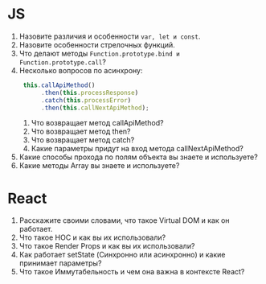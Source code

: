 # JS
1. Назовите различия и особенности `var, let и const`.
2. Назовите особенности стрелочных функций.
3. Что делают методы `Function.prototype.bind и Function.prototype.call`?
4. Несколько вопросов по асинхрону:
    ```javascript
     this.callApiMethod()
          .then(this.processResponse)
          .catch(this.processError)
          .then(this.callNextApiMethod);
    ```
    1. Что возвращает метод callApiMethod?
    2. Что возвращает метод then?
    3. Что возвращает метод catch?
    4. Какие параметры придут на вход метода callNextApiMethod?
5. Какие способы прохода по полям объекта вы знаете и используете?
6. Какие методы Array вы знаете и используете?

# React
1. Расскажите своими словами, что такое Virtual DOM и как он работает.
2. Что такое HOC и как вы их использовали?
3. Что такое Render Props и как вы их использовали?
4. Как работает setState (Синхронно или асинхронно) и какие принимает параметры?
5. Что такое Иммутабельность и чем она важна в контексте React?
    
    
